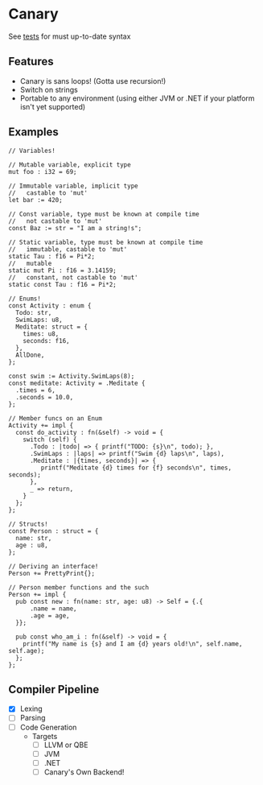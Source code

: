 # Canary

See [tests](./tests/) for must up-to-date syntax

## Features

- Canary is sans loops! (Gotta use recursion!)
- Switch on strings
- Portable to any environment (using either JVM or .NET if your platform isn't yet supported)

## Examples

```canary test mega_test
// Variables!

// Mutable variable, explicit type
mut foo : i32 = 69;

// Immutable variable, implicit type
//   castable to 'mut'
let bar := 420;

// Const variable, type must be known at compile time
//   not castable to 'mut'
const Baz := str = "I am a string!s";

// Static variable, type must be known at compile time
//   immutable, castable to 'mut'
static Tau : f16 = Pi*2;
//   mutable
static mut Pi : f16 = 3.14159;
//   constant, not castable to 'mut'
static const Tau : f16 = Pi*2; 

// Enums!
const Activity : enum {
  Todo: str,
  SwimLaps: u8,
  Meditate: struct = {
    times: u8,
    seconds: f16,
  },
  AllDone,
};

const swim := Activity.SwimLaps(8);
const meditate: Activity = .Meditate {
  .times = 6,
  .seconds = 10.0,
};

// Member funcs on an Enum
Activity += impl {
  const do_activity : fn(&self) -> void = {
    switch (self) {
      .Todo : |todo| => { printf("TODO: {s}\n", todo); },
      .SwimLaps : |laps| => printf("Swim {d} laps\n", laps),
      .Meditate : |{times, seconds}| => {
         printf("Meditate {d} times for {f} seconds\n", times, seconds);
      },
      _ => return,
    }
  };
};

// Structs!
const Person : struct = {
  name: str,
  age : u8,
};

// Deriving an interface!
Person += PrettyPrint{};

// Person member functions and the such
Person += impl {
  pub const new : fn(name: str, age: u8) -> Self = {.{
      .name = name,
      .age = age,
  }};

  pub const who_am_i : fn(&self) -> void = {
    printf("My name is {s} and I am {d} years old!\n", self.name, self.age);
  };
};
```

## Compiler Pipeline

- [x] Lexing
- [ ] Parsing
- [ ] Code Generation
  - Targets
    - [ ] LLVM or QBE
    - [ ] JVM
    - [ ] .NET
    - [ ] Canary's Own Backend!